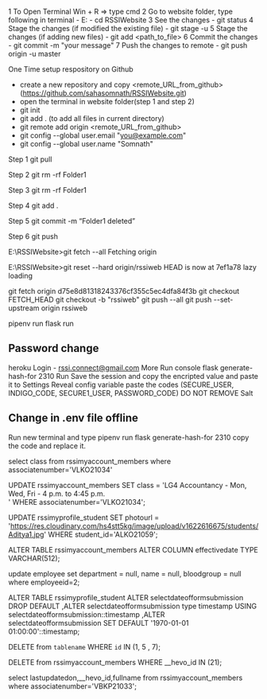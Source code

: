 1 To Open Terminal
	Win + R => type cmd
2 Go to website folder, type following in terminal
	- E: 
	- cd RSSIWebsite
3 See the changes
	- git status
4 Stage the changes (if modified the existing file)
	- git stage -u
5 Stage the changes (if adding new files)
	- git add <path_to_file>
6 Commit the changes
	- git commit -m "your message"
7 Push the changes to remote
	- git push origin -u master

One Time setup respository on Github
 - create a new repository and copy <remote_URL_from_github> (https://github.com/sahasomnath/RSSIWebsite.git)
 - open the terminal in website folder(step 1 and step 2)
 - git init
 - git add . (to add all files in current directory)
 - git remote add origin <remote_URL_from_github>
 - git config --global user.email "you@example.com"
 - git config --global user.name "Somnath"



Step 1
git pull

Step 2
git rm -rf Folder1

Step 3
git rm -rf Folder1

Step 4
git add .

Step 5
git commit -m “Folder1 deleted”

Step 6
git push


E:\RSSIWebsite>git fetch --all
Fetching origin

E:\RSSIWebsite>git reset --hard origin/rssiweb
HEAD is now at 7ef1a78 lazy loading


git fetch origin d75e8d81318243376cf355c5ec4dfa84f3b
git checkout FETCH_HEAD
git checkout -b "rssiweb"
git push --all
git push --set-upstream origin rssiweb


pipenv run flask run


Password change
--------------------------
heroku Login - rssi.connect@gmail.com
More
Run console
flask generate-hash-for 2310
Run
Save the session and copy the encripted value and paste it to
Settings
Reveal config variable
paste the codes (SECURE_USER, INDIGO_CODE, SECURE1_USER, PASSWORD_CODE)
DO NOT REMOVE Salt

Change in .env file offline
---------------------------------
Run new terminal and type
pipenv run flask generate-hash-for 2310
copy the code and replace it.

select class from rssimyaccount_members where associatenumber='VLKO21034'

UPDATE rssimyaccount_members
SET class = 'LG4 Accountancy - Mon, Wed, Fri - 4 p.m. to 4:45 p.m.<br>' 
WHERE associatenumber='VLKO21034';

UPDATE rssimyprofile_student
SET photourl = 'https://res.cloudinary.com/hs4stt5kg/image/upload/v1622616675/students/Aditya1.jpg' 
WHERE student_id='ALKO21059';

ALTER TABLE rssimyaccount_members 
ALTER COLUMN effectivedate TYPE VARCHAR(512);

update employee 
set department = null, name = null, bloodgroup = null
where employeeid=2;

ALTER TABLE rssimyprofile_student
  ALTER selectdateofformsubmission DROP DEFAULT
 ,ALTER selectdateofformsubmission type timestamp USING selectdateofformsubmission::timestamp
 ,ALTER selectdateofformsubmission SET DEFAULT '1970-01-01 01:00:00'::timestamp;


 DELETE from `tablename` WHERE `id` IN (1, 5 , 7);

 DELETE from rssimyaccount_members WHERE __hevo_id IN (21);

 select lastupdatedon,__hevo_id,fullname from rssimyaccount_members where associatenumber='VBKP21033';